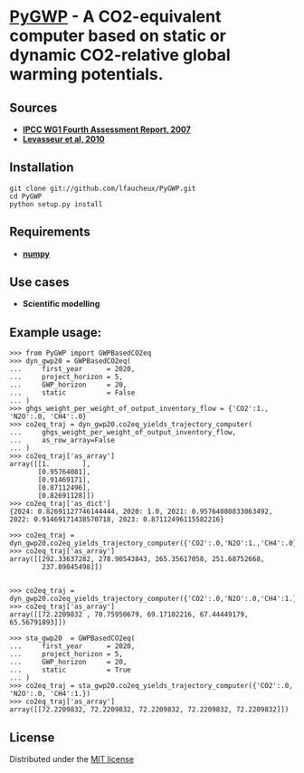 # [PyGWP](https://github.com/lfaucheux/PyGWP) - A **CO2-equivalent computer** based on static or dynamic CO2-relative global warming potentials.

## Sources 
- **[IPCC WG1 Fourth Assessment Report, 2007](https://www.ipcc.ch/publications_and_data/ar4/wg1/en/ch2s2-10-2.html)**
- **[Levasseur et al, 2010](http://pubs.acs.org/doi/abs/10.1021/es9030003)**

## Installation
    git clone git://github.com/lfaucheux/PyGWP.git
    cd PyGWP
    python setup.py install

## Requirements

- **[numpy](http://www.numpy.org/)**

## Use cases

- **Scientific modelling**

## Example usage:

    >>> from PyGWP import GWPBasedCO2eq
    >>> dyn_gwp20 = GWPBasedCO2eq(
    ...     first_year      = 2020,
    ...     project_horizon = 5,
    ...     GWP_horizon     = 20,
    ...     static          = False
    ... )
    >>> ghgs_weight_per_weight_of_output_inventory_flow = {'CO2':1., 'N2O':.0, 'CH4':.0}
    >>> co2eq_traj = dyn_gwp20.co2eq_yields_trajectory_computer(
    ...     ghgs_weight_per_weight_of_output_inventory_flow,
    ...     as_row_array=False
    ... )
    >>> co2eq_traj['as_array']
	array([[1.        ],
		   [0.95764081],
		   [0.91469171],
		   [0.87112496],
		   [0.82691128]])
    >>> co2eq_traj['as_dict']
    {2024: 0.82691127746144444, 2020: 1.0, 2021: 0.95764080833063492, 2022: 0.91469171438570718, 2023: 0.87112496115582216}

    >>> co2eq_traj = dyn_gwp20.co2eq_yields_trajectory_computer({'CO2':.0,'N2O':1.,'CH4':.0})
    >>> co2eq_traj['as_array']
	array([[292.33637282, 278.90543843, 265.35617058, 251.68752668,
			237.89845498]])


    >>> co2eq_traj = dyn_gwp20.co2eq_yields_trajectory_computer({'CO2':.0,'N2O':.0,'CH4':1.})
    >>> co2eq_traj['as_array']
	array([[72.2209832 , 70.75950679, 69.17102216, 67.44449179, 65.56791893]])

    >>> sta_gwp20  = GWPBasedCO2eq(
    ...     first_year      = 2020,
    ...     project_horizon = 5,
    ...     GWP_horizon     = 20,
    ...     static          = True
    ... )                                           
    >>> co2eq_traj = sta_gwp20.co2eq_yields_trajectory_computer({'CO2':.0, 'N2O':.0, 'CH4':1.})
    >>> co2eq_traj['as_array']
	array([[72.2209832, 72.2209832, 72.2209832, 72.2209832, 72.2209832]])


## License
Distributed under the [MIT license](https://opensource.org/licenses/MIT)
